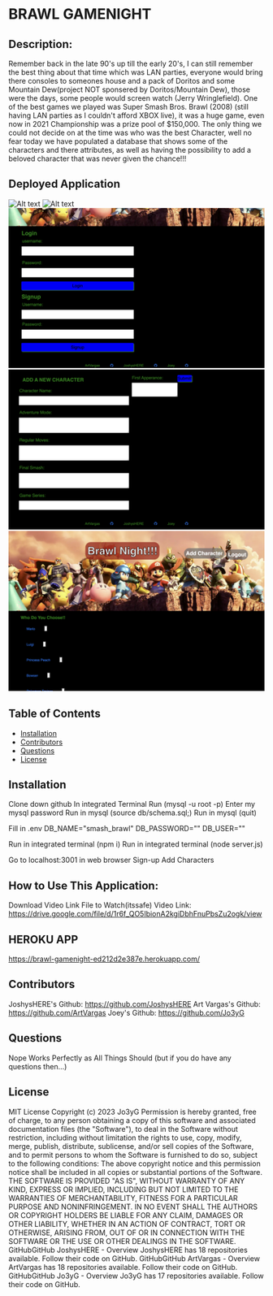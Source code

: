 # BRAWL GAMENIGHT
## Description:
  Remember back in the late 90's up till the early 20's, I can still remember the best thing about that time which was LAN parties, everyone would bring there consoles to someones house and a pack of Doritos and some Mountain Dew(project NOT sponsered by Doritos/Mountain Dew), those were the days, some people would screen watch (Jerry Wringlefield). One of the best games we played was Super Smash Bros. Brawl (2008) (still having LAN parties as I couldn't afford XBOX live), it was a huge game, even now in 2021 Championship was a prize pool of $150,000.  The only thing we could not decide on at the time was who was the best Character, well no fear today we have populated a database that shows some of the characters and there attributes, as well as having the possibility to add a beloved character that was never  given the chance!!!
## Deployed Application
![Alt text](<Screenshot 2023-12-07 at 10.38.45 AM-1.png>)
![Alt text](<Screenshot 2023-12-07 at 10.39.14 AM-1.png>)
![Alt text](<Screenshot 2023-12-07 at 10.39.39 AM.png>)
![Alt text](<Screenshot 2023-12-07 at 10.40.16 AM.png>)
![Alt text](<Screenshot 2023-12-07 at 10.40.00 AM.png>)
## Table of Contents
* [Installation](#installation)
* [Contributors](#contributors)
* [Questions](#questions)
* [License](#license)
## Installation
Clone down github
In integrated Terminal Run (mysql -u root -p)
Enter my mysql password
Run in mysql (source db/schema.sql;)
Run in mysql (quit)

Fill in .env
    DB_NAME="smash_brawl"
    DB_PASSWORD=""
    DB_USER=""

Run in integrated terminal (npm i)
Run in integrated terminal (node server.js)

Go to localhost:3001 in web browser
Sign-up
Add Characters
## How to Use This Application:
Download Video Link File to Watch(itssafe)
 Video Link: https://drive.google.com/file/d/1r6f_QO5IbionA2kgiDbhFnuPbsZu2ogk/view
 ## HEROKU APP
 https://brawl-gamenight-ed212d2e387e.herokuapp.com/
## Contributors
  JoshysHERE's Github: https://github.com/JoshysHERE
  Art Vargas's Github: https://github.com/ArtVargas
  Joey's Github: https://github.com/Jo3yG
## Questions
Nope Works Perfectly as All Things Should (but if you do have any questions then...)
## License
MIT License
Copyright (c) 2023 Jo3yG
Permission is hereby granted, free of charge, to any person obtaining a copy
of this software and associated documentation files (the "Software"), to deal
in the Software without restriction, including without limitation the rights
to use, copy, modify, merge, publish, distribute, sublicense, and/or sell
copies of the Software, and to permit persons to whom the Software is
furnished to do so, subject to the following conditions:
The above copyright notice and this permission notice shall be included in all
copies or substantial portions of the Software.
THE SOFTWARE IS PROVIDED "AS IS", WITHOUT WARRANTY OF ANY KIND, EXPRESS OR
IMPLIED, INCLUDING BUT NOT LIMITED TO THE WARRANTIES OF MERCHANTABILITY,
FITNESS FOR A PARTICULAR PURPOSE AND NONINFRINGEMENT. IN NO EVENT SHALL THE
AUTHORS OR COPYRIGHT HOLDERS BE LIABLE FOR ANY CLAIM, DAMAGES OR OTHER
LIABILITY, WHETHER IN AN ACTION OF CONTRACT, TORT OR OTHERWISE, ARISING FROM,
OUT OF OR IN CONNECTION WITH THE SOFTWARE OR THE USE OR OTHER DEALINGS IN THE
SOFTWARE.
GitHubGitHub
JoshysHERE - Overview
JoshysHERE has 18 repositories available. Follow their code on GitHub.
GitHubGitHub
ArtVargas - Overview
ArtVargas has 18 repositories available. Follow their code on GitHub.
GitHubGitHub
Jo3yG - Overview
Jo3yG has 17 repositories available. Follow their code on GitHub.
